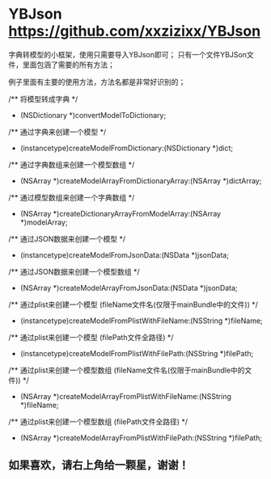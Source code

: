 # YBJson  https://github.com/xxzizixx/YBJson
字典转模型的小框架，使用只需要导入YBJson即可；
只有一个文件YBJSon文件，里面包涵了需要的所有方法；

例子里面有主要的使用方法，方法名都是非常好识别的；

/** 将模型转成字典 */
- (NSDictionary *)convertModelToDictionary;

/** 通过字典来创建一个模型 */
+ (instancetype)createModelFromDictionary:(NSDictionary *)dict;

/** 通过字典数组来创建一个模型数组 */
+ (NSArray *)createModelArrayFromDictionaryArray:(NSArray *)dictArray;

/** 通过模型数组来创建一个字典数组 */
+ (NSArray *)createDictionaryArrayFromModelArray:(NSArray *)modelArray;

/** 通过JSON数据来创建一个模型 */
+ (instancetype)createModelFromJsonData:(NSData *)jsonData;

/** 通过JSON数据来创建一个模型数组 */
+ (NSArray *)createModelArrayFromJsonData:(NSData *)jsonData;

/** 通过plist来创建一个模型 (fileName文件名(仅限于mainBundle中的文件)) */
+ (instancetype)createModelFromPlistWithFileName:(NSString *)fileName;

/** 通过plist来创建一个模型 (filePath文件全路径) */
+ (instancetype)createModelFromPlistWithFilePath:(NSString *)filePath;

/** 通过plist来创建一个模型数组 (fileName文件名(仅限于mainBundle中的文件)) */
+ (NSArray *)createModelArrayFromPlistWithFileName:(NSString *)fileName;

/** 通过plist来创建一个模型数组 (filePath文件全路径) */
+ (NSArray *)createModelArrayFromPlistWithFilePath:(NSString *)filePath;


##   如果喜欢，请右上角给一颗星，谢谢！ 

